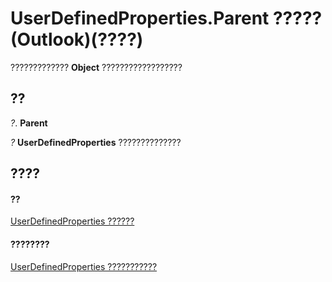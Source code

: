 
# UserDefinedProperties.Parent ????? (Outlook)(????)

?????????????  **Object** ??????????????????


## ??

 _?_. **Parent**

 _?_ **UserDefinedProperties** ??????????????


## ????


#### ??


[UserDefinedProperties ??????](196e5d4c-22be-02d3-95e0-3ea7594c2e4b.md)
#### ????????


[UserDefinedProperties ???????????](http://msdn.microsoft.com/library/127bf216-9c55-db30-086e-6b33f0660ab2%28Office.15%29.aspx)